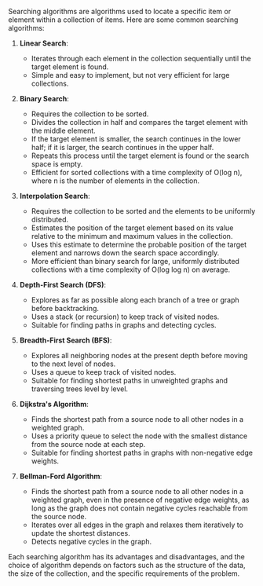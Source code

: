Searching algorithms are algorithms used to locate a specific item or element within a collection of items. Here are some common searching algorithms:

1. **Linear Search**:
   - Iterates through each element in the collection sequentially until the target element is found.
   - Simple and easy to implement, but not very efficient for large collections.

2. **Binary Search**:
   - Requires the collection to be sorted.
   - Divides the collection in half and compares the target element with the middle element.
   - If the target element is smaller, the search continues in the lower half; if it is larger, the search continues in the upper half.
   - Repeats this process until the target element is found or the search space is empty.
   - Efficient for sorted collections with a time complexity of O(log n), where n is the number of elements in the collection.

3. **Interpolation Search**:
   - Requires the collection to be sorted and the elements to be uniformly distributed.
   - Estimates the position of the target element based on its value relative to the minimum and maximum values in the collection.
   - Uses this estimate to determine the probable position of the target element and narrows down the search space accordingly.
   - More efficient than binary search for large, uniformly distributed collections with a time complexity of O(log log n) on average.

4. **Depth-First Search (DFS)**:
   - Explores as far as possible along each branch of a tree or graph before backtracking.
   - Uses a stack (or recursion) to keep track of visited nodes.
   - Suitable for finding paths in graphs and detecting cycles.

5. **Breadth-First Search (BFS)**:
   - Explores all neighboring nodes at the present depth before moving to the next level of nodes.
   - Uses a queue to keep track of visited nodes.
   - Suitable for finding shortest paths in unweighted graphs and traversing trees level by level.

6. **Dijkstra's Algorithm**:
   - Finds the shortest path from a source node to all other nodes in a weighted graph.
   - Uses a priority queue to select the node with the smallest distance from the source node at each step.
   - Suitable for finding shortest paths in graphs with non-negative edge weights.

7. **Bellman-Ford Algorithm**:
   - Finds the shortest path from a source node to all other nodes in a weighted graph, even in the presence of negative edge weights, as long as the graph does not contain negative cycles reachable from the source node.
   - Iterates over all edges in the graph and relaxes them iteratively to update the shortest distances.
   - Detects negative cycles in the graph.

Each searching algorithm has its advantages and disadvantages, and the choice of algorithm depends on factors such as the structure of the data, the size of the collection, and the specific requirements of the problem.
